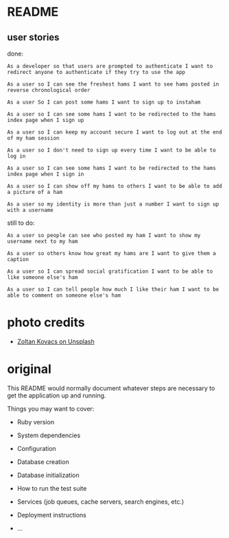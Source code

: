 # README

## user stories
done:

`As a developer
so that users are prompted to authenticate
I want to redirect anyone to authenticate if they try to use the app`

`As a user
so I can see the freshest hams
I want to see hams posted in reverse chronological order`

`As a user
So I can post some hams
I want to sign up to instaham`

`As a user
so I can see some hams
I want to be redirected to the hams index page when I sign up`

`As a user
so I can keep my account secure
I want to log out at the end of my ham session`

`As a user
so I don't need to sign up every time
I want to be able to log in`

`As a user
so I can see some hams
I want to be redirected to the hams index page when I sign in`

`As a user
so I can show off my hams to others
I want to be able to add a picture of a ham`

`As a user
so my identity is more than just a number
I want to sign up with a username`

still to do:



`As a user
so people can see who posted my ham
I want to show my username next to my ham`

`As a user
so others know how great my hams are
I want to give them a caption`

`As a user
so I can spread social gratification
I want to be able to like someone else's ham`

`As a user
so I can tell people how much I like their ham
I want to be able to comment on someone else's ham`

# photo credits
- [Zoltan Kovacs on Unsplash](https://unsplash.com/photos/OHGhGg4cuvE)


# original

This README would normally document whatever steps are necessary to get the
application up and running.

Things you may want to cover:

* Ruby version

* System dependencies

* Configuration

* Database creation

* Database initialization

* How to run the test suite

* Services (job queues, cache servers, search engines, etc.)

* Deployment instructions

* ...
